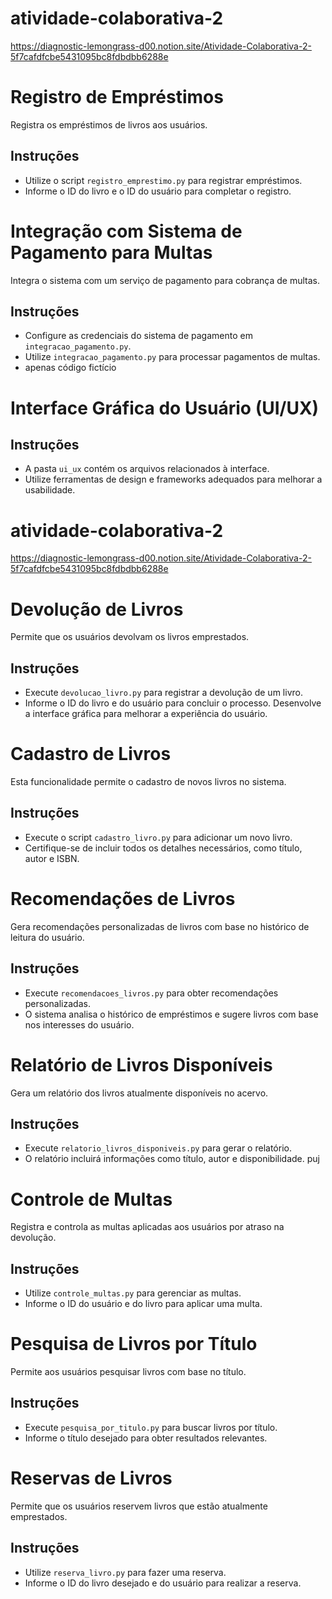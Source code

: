 # atividade-colaborativa-2
https://diagnostic-lemongrass-d00.notion.site/Atividade-Colaborativa-2-5f7cafdfcbe5431095bc8fdbdbb6288e
# Registro de Empréstimos

Registra os empréstimos de livros aos usuários.

## Instruções

- Utilize o script `registro_emprestimo.py` para registrar empréstimos.
- Informe o ID do livro e o ID do usuário para completar o registro.

# Integração com Sistema de Pagamento para Multas

Integra o sistema com um serviço de pagamento para cobrança de multas.

## Instruções

- Configure as credenciais do sistema de pagamento em `integracao_pagamento.py`.
- Utilize `integracao_pagamento.py` para processar pagamentos de multas.
- apenas código fictício
# Interface Gráfica do Usuário (UI/UX)

## Instruções

- A pasta `ui_ux` contém os arquivos relacionados à interface.
- Utilize ferramentas de design e frameworks adequados para melhorar a usabilidade.
# atividade-colaborativa-2
https://diagnostic-lemongrass-d00.notion.site/Atividade-Colaborativa-2-5f7cafdfcbe5431095bc8fdbdbb6288e

# Devolução de Livros

Permite que os usuários devolvam os livros emprestados.

## Instruções

- Execute `devolucao_livro.py` para registrar a devolução de um livro.
- Informe o ID do livro e do usuário para concluir o processo.
Desenvolve a interface gráfica para melhorar a experiência do usuário.

# Cadastro de Livros

Esta funcionalidade permite o cadastro de novos livros no sistema.

## Instruções

- Execute o script `cadastro_livro.py` para adicionar um novo livro.
- Certifique-se de incluir todos os detalhes necessários, como título, autor e ISBN.

# Recomendações de Livros

Gera recomendações personalizadas de livros com base no histórico de leitura do usuário.

## Instruções

- Execute `recomendacoes_livros.py` para obter recomendações personalizadas.
- O sistema analisa o histórico de empréstimos e sugere livros com base nos interesses do usuário.
# Relatório de Livros Disponíveis

Gera um relatório dos livros atualmente disponíveis no acervo.

## Instruções

- Execute `relatorio_livros_disponiveis.py` para gerar o relatório.
- O relatório incluirá informações como título, autor e disponibilidade.
puj

# Controle de Multas

Registra e controla as multas aplicadas aos usuários por atraso na devolução.

## Instruções

- Utilize `controle_multas.py` para gerenciar as multas.
- Informe o ID do usuário e do livro para aplicar uma multa.


# Pesquisa de Livros por Título

Permite aos usuários pesquisar livros com base no título.

## Instruções

- Execute `pesquisa_por_titulo.py` para buscar livros por título.
- Informe o título desejado para obter resultados relevantes.

# Reservas de Livros

Permite que os usuários reservem livros que estão atualmente emprestados.

## Instruções

- Utilize `reserva_livro.py` para fazer uma reserva.
- Informe o ID do livro desejado e do usuário para realizar a reserva.
